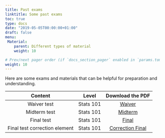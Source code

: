 ```yaml
---
title: Past exams
linktitle: Some past exams
toc: true
type: docs
date: "2019-05-05T00:00:00+01:00"
draft: false
menu:
 Material:
    parent: Different types of material
    weight: 10

# Prev/next pager order (if `docs_section_pager` enabled in `params.toml`)
weight: 10
---
```


Here are some exams and materials that can be helpful for preparation and understanding. 

Content | Level | Download the PDF |
:--------------:|:-----:|:-------------:
Waiver test     | Stats 101 |  [Waiver](https://github.com/RemiVine/academic-kickstart-1/tree/master/static/img/Statistics_doc/Past_exams/Waiver_09_2022_final-1-11.pdf)
Midterm test    | Stats 101 |  [Midterm](https://github.com/RemiVine/academic-kickstart-1/tree/master/static/img/Statistics_doc/Past_exams/Stat_I_midterm_VF.pdf)
Final test      | Stats 101 |  [Final](https://github.com/RemiVine/academic-kickstart-1/tree/master/static/img/Statistics_doc/Past_exams/Statistics_IRPS_exam_2022.pdf)
Final test correction element | Stats 101 |   [Correction Final](https://github.com/RemiVine/academic-kickstart-1/tree/master/static/img/Statistics_doc/Past_exams/Exam_Stat_I_a_correction.pdf)





